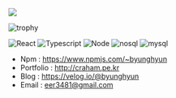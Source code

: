 <!-- ![trophy](https://github-profile-trophy.vercel.app/?username=byunghyun) -->
<!-- ![byunghyun's github stats](https://github-readme-stats.vercel.app/api?username=byunghyun&show_icons=true) -->
<!-- [![byunghyun's github stats](https://github-readme-stats.vercel.app/api/top-langs/?username=byunghyun&show_icons=true&hide_border=true&title_color=004386&icon_color=004386&layout=compact)](https://github.com/byunghyun)
 -->
 
![](https://komarev.com/ghpvc/?username=byunghyun&color=red)
<!-- 
[![byunghyun's github stats](https://github-readme-stats.vercel.app/api/top-langs/?username=byunghyun&show_icons=true&hide_border=true&title_color=004386&icon_color=004386&layout=compact)](https://github.com/byunghyun) -->
![trophy](https://github-profile-trophy.vercel.app/?username=byunghyun)

![React](https://img.shields.io/badge/-React(Next.js)-007acc?style=for-the-badge&logo=react&logoColor=fff)
![Typescript](https://img.shields.io/badge/-TypeScript-007acc?style=for-the-badge&logo=typescript&logoColor=fff)
![Node](https://img.shields.io/badge/-Nodejs(Express)-6fba53?style=for-the-badge&logo=node.js&logoColor=fff)
![nosql](https://img.shields.io/badge/-nosql(mongodb)-6fba53?style=for-the-badge&logo=mysql&logoColor=fff)
![mysql](https://img.shields.io/badge/-mysql-de8a00?style=for-the-badge&logo=mysql&logoColor=fff)

<!-- ![trophy](https://github-profile-trophy.vercel.app/?username=byunghyun) -->
- Npm : <a href='https://www.npmjs.com/~byunghyun'>https://www.npmjs.com/~byunghyun</a>
- Portfolio : http://craham.pe.kr
- Blog : https://velog.io/@byunghyun
- Email : eer3481@gmail.com
<!-- - DockerHub : https://hub.docker.com/u/eer3481 -->

